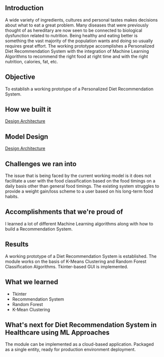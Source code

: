 ## Introduction
A wide variety of ingredients, cultures and personal tastes makes decisions about what to eat a great problem. Many diseases that were previously thought of as hereditary are now seen to be connected to biological dysfunction related to nutrition. Being healthy and eating better is something the vast majority of the population wants and doing so usually requires great effort.
The working prototype accomplishes a Personalized Diet Recommendation System with the integration of Machine Learning Algorithms to recommend the right food at right time and with the right nutrition, calories, fat, etc. 

## Objective
To establish a working prototype of a Personalized Diet Recommendation System.

## How we built it
[Design Architecture](https://ibb.co/8cN8Vtj)

## Model Design
[Design Architecture](https://ibb.co/W2qzn6p)

## Challenges we ran into
The issue that is being faced by the current working model is it does not facilitate a user with the food classification based on the food timings on a daily basis other than general food timings.
The existing system struggles to provide a weight gain/loss scheme to a user based on his long-term food habits.

## Accomplishments that we're proud of
I learned a lot of different Machine Learning algorithms along with how to build a Recommendation System.

## Results
A working prototype of a Diet Recommendation System is established.
The module works on the basis of K-Means Clustering and Random Forest Classification Algorithms.
Tkinter-based GUI is implemented.

## What we learned
- Tkinter
- Recommendation System
- Random Forest
- K-Mean Clustering 

## What's next for Diet Recommendation System in Healthcare using ML Approaches
The module can be implemented as a cloud-based application.	
Packaged as a single entity, ready for production environment deployment.




